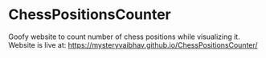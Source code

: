 # ChessPositionsCounter
Goofy website to count number of chess positions while visualizing it.
Website is live at: https://mysteryvaibhav.github.io/ChessPositionsCounter/
